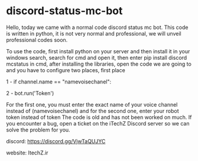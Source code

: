 # discord-status-mc-bot
Hello, today we came with a normal code discord status mc bot. This code is written in python, it is not very normal and professional, we will unveil professional codes soon.

To use the code, first install python on your server and then install it in your windows search, search for cmd and open it, then enter pip install discord mcstatus in cmd, after installing the libraries, open the code we are going to and you have to configure two places, first place

1 - if channel.name == "namevoisechanel":

2 - bot.run('Token')

For the first one, you must enter the exact name of your voice channel instead of (namevoisechanel) and for the second one, enter your robot token instead of token
The code is old and has not been worked on much. If you encounter a bug, open a ticket on the iTechZ Discord server so we can solve the problem for you.

discord: https://discord.gg/VjwTaQUJYC

website: ItechZ.ir
